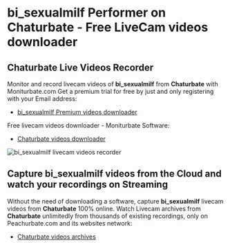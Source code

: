 # bi_sexualmilf Performer on Chaturbate - Free LiveCam videos downloader

## Chaturbate Live Videos Recorder

Monitor and record livecam videos of **bi_sexualmilf** from **Chaturbate** with Moniturbate.com
Get a premium trial for free by just and only registering with your Email address:
* [bi_sexualmilf Premium videos downloader](https://moniturbate.com/request-demo-licence-key.html)

Free livecam videos downloader - Moniturbate Software:
* [Chaturbate videos downloader](https://moniturbate.com/moniturbate-download-software.html)

![bi_sexualmilf livecam videos recorder](https://peachurnet.com/templates/moniturbate-software.png)


## Capture bi_sexualmilf videos from the Cloud and watch your recordings on Streaming

Without the need of downloading a software, capture **bi_sexualmilf** livecam videos from **Chaturbate** 100% online.
Watch Livecam archives from **Chaturbate** unlimitedly from thousands of existing recordings, only on Peachurbate.com and its websites network:
* [Chaturbate videos archives](https://peachurnet.com/)
